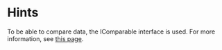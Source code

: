 # Hints

To be able to compare data, the IComparable interface is used.
For more information, see [this page](https://docs.microsoft.com/en-us/dotnet/api/system.icomparable?view=net-6.0).
